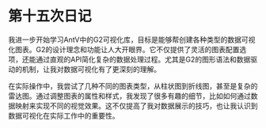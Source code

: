 # 第十五次日记

我进一步开始学习AntV中的G2可视化库，目标是能够帮创建各种类型的数据可视化图表。G2的设计理念和功能让人大开眼界。它不仅提供了灵活的图表配置选项，还能通过直观的API简化复杂的数据处理过程。尤其是G2的图形语法和数据驱动的机制，让我对数据可视化有了更深刻的理解。

在实际操作中，我尝试了几种不同的图表类型，从柱状图到折线图，甚至是复杂的雷达图。通过调整图表的属性和样式，我发现了很多有趣的细节，比如如何通过数据映射来实现不同的视觉效果。这不仅提高了我对数据展示的技巧，也让我认识到数据可视化在实际工作中的重要性。

